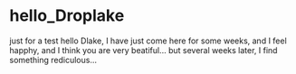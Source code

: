 # hello_Droplake
just for a test
hello Dlake, I have just come here for some weeks, and I feel happhy, and I think you are very beatiful...
but several weeks later, I find something rediculous...

